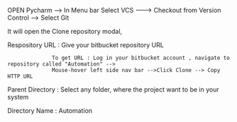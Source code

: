 OPEN Pycharm --> In Menu bar Select VCS ---> Checkout from Version Control --> Select Git

It will open the Clone repository modal,


 Respository URL : Give your bitbucket repository URL

                  To get URL : Log in your bitbucket account , navigate to repository called "Automation" -->
                  Mouse-hover left side nav bar -->Click Clone --> Copy HTTP URL

 Parent Directory : Select any folder, where the project want to be in your system

 Directory Name : Automation

